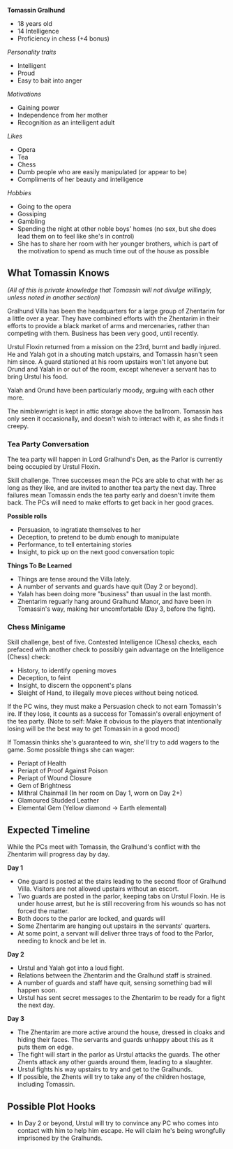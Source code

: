 **Tomassin Gralhund**

* 18 years old
* 14 Intelligence
* Proficiency in chess (+4 bonus)

_Personality traits_

* Intelligent
* Proud
* Easy to bait into anger

_Motivations_

* Gaining power
* Independence from her mother
* Recognition as an intelligent adult

_Likes_

* Opera
* Tea
* Chess
* Dumb people who are easily manipulated (or appear to be)
* Compliments of her beauty and intelligence

_Hobbies_

* Going to the opera
* Gossiping
* Gambling
* Spending the night at other noble boys' homes (no sex, but she does lead them on to feel like she's in control)
 * She has to share her room with her younger brothers, which is part of the motivation to spend as much time out of the house as possible

## What Tomassin Knows

_(All of this is private knowledge that Tomassin will not divulge willingly, unless noted in another section)_

Gralhund Villa has been the headquarters for a large group of Zhentarim for a little over a year. They have combined efforts with the Zhentarim in their efforts to provide a black market of arms and mercenaries, rather than competing with them. Business has been very good, until recently. 

Urstul Floxin returned from a mission on the 23rd, burnt and badly injured. He and Yalah got in a shouting match upstairs, and Tomassin hasn't seen him since. A guard stationed at his room upstairs won't let anyone but Orund and Yalah in or out of the room, except whenever a servant has to bring Urstul his food.

Yalah and Orund have been particularly moody, arguing with each other more. 

The nimblewright is kept in attic storage above the ballroom. Tomassin has only seen it occasionally, and doesn't wish to interact with it, as she finds it creepy.

### Tea Party Conversation

The tea party will happen in Lord Gralhund's Den, as the Parlor is currently being occupied by Urstul Floxin.

Skill challenge. Three successes mean the PCs are able to chat with her as long as they like, and are invited to another tea party the next day. Three failures mean Tomassin ends the tea party early and doesn't invite them back. The PCs will need to make efforts to get back in her good graces.

**Possible rolls**

* Persuasion, to ingratiate themselves to her
* Deception, to pretend to be dumb enough to manipulate
* Performance, to tell entertaining stories
* Insight, to pick up on the next good conversation topic

**Things To Be Learned**

* Things are tense around the Villa lately.
* A number of servants and guards have quit (Day 2 or beyond).
* Yalah has been doing more "business" than usual in the last month.
* Zhentarim reguarly hang around Gralhund Manor, and have been in Tomassin's way, making her uncomfortable (Day 3, before the fight). 

### Chess Minigame

Skill challenge, best of five. Contested Intelligence (Chess) checks, each prefaced with another check to possibly gain advantage on the Intelligence (Chess) check:

* History, to identify opening moves
* Deception, to feint
* Insight, to discern the opponent's plans
* Sleight of Hand, to illegally move pieces without being noticed.

If the PC wins, they must make a Persuasion check to not earn Tomassin's ire. If they lose, it counts as a success for Tomassin's overall enjoyment of the tea party. (Note to self: Make it obvious to the players that intentionally losing will be the best way to get Tomassin in a good mood)

If Tomassin thinks she's guaranteed to win, she'll try to add wagers to the game. Some possible things she can wager:

* Periapt of Health
* Periapt of Proof Against Poison
* Periapt of Wound Closure
* Gem of Brightness
* Mithral Chainmail (In her room on Day 1, worn on Day 2+)
* Glamoured Studded Leather
* Elemental Gem (Yellow diamond -> Earth elemental)

## Expected Timeline

While the PCs meet with Tomassin, the Gralhund's conflict with the Zhentarim will progress day by day.

**Day 1**

* One guard is posted at the stairs leading to the second floor of Gralhund Villa. Visitors are not allowed upstairs without an escort.
* Two guards are posted in the parlor, keeping tabs on Urstul Floxin. He is under house arrest, but he is still recovering from his wounds so has not forced the matter.
* Both doors to the parlor are locked, and guards will 
* Some Zhentarim are hanging out upstairs in the servants' quarters.
* At some point, a servant will deliver three trays of food to the Parlor, needing to knock and be let in.

**Day 2**

* Urstul and Yalah got into a loud fight.
* Relations between the Zhentarim and the Gralhund staff is strained.
* A number of guards and staff have quit, sensing something bad will happen soon.
* Urstul has sent secret messages to the Zhentarim to be ready for a fight the next day.

**Day 3**

* The Zhentarim are more active around the house, dressed in cloaks and hiding their faces. The servants and guards unhappy about this as it puts them on edge.
* The fight will start in the parlor as Urstul attacks the guards. The other Zhents attack any other guards around them, leading to a slaughter.
* Urstul fights his way upstairs to try and get to the Gralhunds. 
* If possible, the Zhents will try to take any of the children hostage, including Tomassin.

## Possible Plot Hooks

* In Day 2 or beyond, Urstul will try to convince any PC who comes into contact with him to help him escape. He will claim he's being wrongfully imprisoned by the Gralhunds.